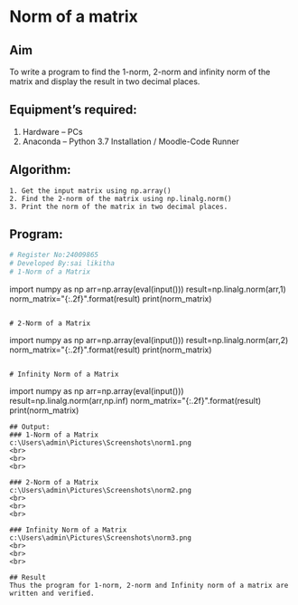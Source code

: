 # Norm of a matrix
## Aim
To write a program to find the 1-norm, 2-norm and infinity norm of the matrix and display the result in two decimal places.
## Equipment’s required:
1.	Hardware – PCs
2.	Anaconda – Python 3.7 Installation / Moodle-Code Runner
## Algorithm:
	1. Get the input matrix using np.array()   
    2. Find the 2-norm of the matrix using np.linalg.norm()
	3. Print the norm of the matrix in two decimal places.
## Program:
```Python
# Register No:24009865
# Developed By:sai likitha
# 1-Norm of a Matrix
```
import numpy as  np
arr=np.array(eval(input()))
result=np.linalg.norm(arr,1)
norm_matrix="{:.2f}".format(result)
print(norm_matrix)

```

# 2-Norm of a Matrix

```

import numpy as np
arr=np.array(eval(input()))
result=np.linalg.norm(arr,2)
norm_matrix="{:.2f}".format(result)
print(norm_matrix)

```

# Infinity Norm of a Matrix

```
import numpy as np
arr=np.array(eval(input()))
result=np.linalg.norm(arr,np.inf)
norm_matrix="{:.2f}".format(result)
print(norm_matrix)

```
## Output:
### 1-Norm of a Matrix
c:\Users\admin\Pictures\Screenshots\norm1.png
<br>
<br>
<br>

### 2-Norm of a Matrix
c:\Users\admin\Pictures\Screenshots\norm2.png
<br>
<br>
<br>

### Infinity Norm of a Matrix
c:\Users\admin\Pictures\Screenshots\norm3.png
<br>
<br>
<br>

## Result
Thus the program for 1-norm, 2-norm and Infinity norm of a matrix are written and verified.
